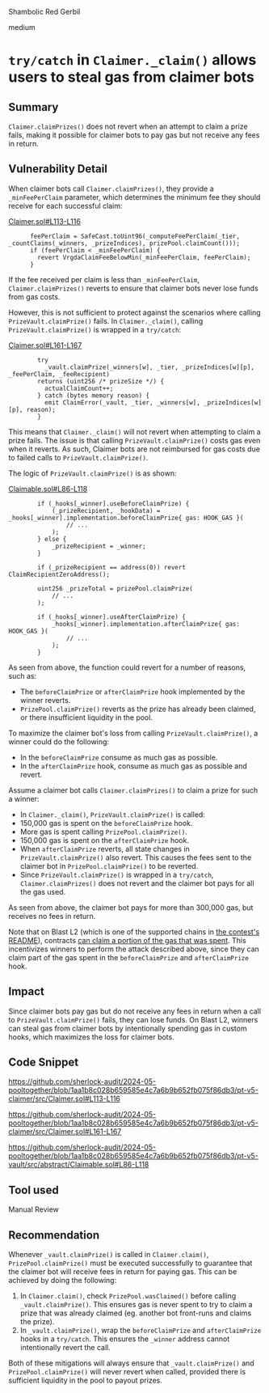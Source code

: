 Shambolic Red Gerbil

medium

# `try/catch` in `Claimer._claim()` allows users to steal gas from claimer bots

## Summary

`Claimer.claimPrizes()` does not revert when an attempt to claim a prize fails, making it possible for claimer bots to pay gas but not receive any fees in return.

## Vulnerability Detail

When claimer bots call `Claimer.claimPrizes()`, they provide a `_minFeePerClaim` parameter, which determines the minimum fee they should receive for each successful claim:

[Claimer.sol#L113-L116](https://github.com/sherlock-audit/2024-05-pooltogether/blob/1aa1b8c028b659585e4c7a6b9b652fb075f86db3/pt-v5-claimer/src/Claimer.sol#L113-L116)

```solidity
      feePerClaim = SafeCast.toUint96(_computeFeePerClaim(_tier, _countClaims(_winners, _prizeIndices), prizePool.claimCount()));
      if (feePerClaim < _minFeePerClaim) {
        revert VrgdaClaimFeeBelowMin(_minFeePerClaim, feePerClaim);
      }
```

If the fee received per claim is less than `_minFeePerClaim`, `Claimer.claimPrizes()` reverts to ensure that claimer bots never lose funds from gas costs.

However, this is not sufficient to protect against the scenarios where calling `PrizeVault.claimPrize()` fails. In `Claimer._claim()`, calling `PrizeVault.claimPrize()` is wrapped in a `try/catch`:

[Claimer.sol#L161-L167](https://github.com/sherlock-audit/2024-05-pooltogether/blob/1aa1b8c028b659585e4c7a6b9b652fb075f86db3/pt-v5-claimer/src/Claimer.sol#L161-L167)

```solidity
        try
          _vault.claimPrize(_winners[w], _tier, _prizeIndices[w][p], _feePerClaim, _feeRecipient)
        returns (uint256 /* prizeSize */) {
          actualClaimCount++;
        } catch (bytes memory reason) {
          emit ClaimError(_vault, _tier, _winners[w], _prizeIndices[w][p], reason);
        }
```

This means that `Claimer._claim()` will not revert when attempting to claim a prize fails. The issue is that calling `PrizeVault.claimPrize()` costs gas even when it reverts. As such, Claimer bots are not reimbursed for gas costs due to failed calls to `PrizeVault.claimPrize()`.

The logic of `PrizeVault.claimPrize()` is as shown:

[Claimable.sol#L86-L118](https://github.com/sherlock-audit/2024-05-pooltogether/blob/1aa1b8c028b659585e4c7a6b9b652fb075f86db3/pt-v5-vault/src/abstract/Claimable.sol#L86-L118)

```solidity
        if (_hooks[_winner].useBeforeClaimPrize) {
            (_prizeRecipient, _hookData) = _hooks[_winner].implementation.beforeClaimPrize{ gas: HOOK_GAS }(
                // ...
            );
        } else {
            _prizeRecipient = _winner;
        }

        if (_prizeRecipient == address(0)) revert ClaimRecipientZeroAddress();

        uint256 _prizeTotal = prizePool.claimPrize(
            // ...
        );

        if (_hooks[_winner].useAfterClaimPrize) {
            _hooks[_winner].implementation.afterClaimPrize{ gas: HOOK_GAS }(
                // ...
            );
        }
```

As seen from above, the function could revert for a number of reasons, such as:

- The `beforeClaimPrize` or `afterClaimPrize` hook implemented by the winner reverts.
- `PrizePool.claimPrize()` reverts as the prize has already been claimed, or there insufficient liquidity in the pool.

To maximize the claimer bot's loss from calling `PrizeVault.claimPrize()`, a winner could do the following:

- In the `beforeClaimPrize` consume as much gas as possible.
- In the `afterClaimPrize` hook, consume as much gas as possible and revert.

Assume a claimer bot calls `Claimer.claimPrizes()` to claim a prize for such a winner:

-  In `Claimer._claim()`, `PrizeVault.claimPrize()` is called:
  - 150,000 gas is spent on the `beforeClaimPrize` hook.
  - More gas is spent calling `PrizePool.claimPrize()`.
  - 150,000 gas is spent on the `afterClaimPrize` hook.
  - When `afterClaimPrize` reverts, all state changes in `PrizeVault.claimPrize()` also revert. This causes the fees sent to the claimer bot in `PrizePool.claimPrize()` to be reverted.
- Since `PrizeVault.claimPrize()` is wrapped in a `try/catch`, `Claimer.claimPrizes()` does not revert and the claimer bot pays for all the gas used.

As seen from above, the claimer bot pays for more than 300,000 gas, but receives no fees in return.

Note that on Blast L2 (which is one of the supported chains in [the contest's README](https://github.com/sherlock-audit/2024-05-pooltogether/tree/1aa1b8c028b659585e4c7a6b9b652fb075f86db3?tab=readme-ov-file#q-on-what-chains-are-the-smart-contracts-going-to-be-deployed)), contracts [can claim a portion of the gas that was spent](https://docs.blast.io/building/guides/gas-fees). This incentivizes winners to perform the attack described above, since they can claim part of the gas spent in the `beforeClaimPrize` and `afterClaimPrize` hook.

## Impact

Since claimer bots pay gas but do not receive any fees in return when a call to `PrizeVault.claimPrize()` fails, they can lose funds. On Blast L2, winners can steal gas from claimer bots by intentionally spending gas in custom hooks, which maximizes the loss for claimer bots.

## Code Snippet

https://github.com/sherlock-audit/2024-05-pooltogether/blob/1aa1b8c028b659585e4c7a6b9b652fb075f86db3/pt-v5-claimer/src/Claimer.sol#L113-L116

https://github.com/sherlock-audit/2024-05-pooltogether/blob/1aa1b8c028b659585e4c7a6b9b652fb075f86db3/pt-v5-claimer/src/Claimer.sol#L161-L167

https://github.com/sherlock-audit/2024-05-pooltogether/blob/1aa1b8c028b659585e4c7a6b9b652fb075f86db3/pt-v5-vault/src/abstract/Claimable.sol#L86-L118

## Tool used

Manual Review

## Recommendation

Whenever `_vault.claimPrize()` is called in `Claimer.claim()`, `PrizePool.claimPrize()` must be executed successfully to guarantee that the claimer bot will receive fees in return for paying gas. This can be achieved by doing the following:

1. In `Claimer.claim()`, check `PrizePool.wasClaimed()` before calling `_vault.claimPrize()`. This ensures gas is never spent to try to claim a prize that was already claimed (eg. another bot front-runs and claims the prize).
2. In `_vault.claimPrize()`, wrap the `beforeClaimPrize` and `afterClaimPrize` hooks in a `try/catch`. This ensures the `_winner` address cannot intentionally revert the call.

Both of these mitigations will always ensure that `_vault.claimPrize()` and `PrizePool.claimPrize()` will never revert when called, provided there is sufficient liquidity in the pool to payout prizes.

